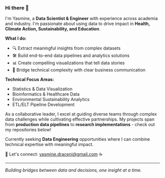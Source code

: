 ### Hi there 👋

I'm Yasmine, a **Data Scientist & Engineer** with experience across academia and industry. I'm passionate about using data to drive impact in **Health, Climate Action, Sustainability, and Education**.

**What I do:**
- 🔍 Extract meaningful insights from complex datasets
- 🛠️ Build end-to-end data pipelines and analytics solutions  
- 📊 Create compelling visualizations that tell data stories
- 🤝 Bridge technical complexity with clear business communication

**Technical Focus Areas:**
- Statistics & Data Visualization
- Bioinformatics & Healthcare Data
- Environmental Sustainability Analytics
- ETL/ELT Pipeline Development

As a collaborative leader, I excel at guiding diverse teams through complex data challenges while cultivating effective partnerships. My projects span from **production data pipelines** to **research implementations** - check out my repositories below!

Currently seeking **Data Engineering** opportunities where I can combine technical expertise with meaningful impact.

📧 Let's connect: [yasmine.draceni@gmail.com](mailto:yasmine.draceni@gmail.com) ☕

---
*Building bridges between data and decisions, one insight at a time.*
